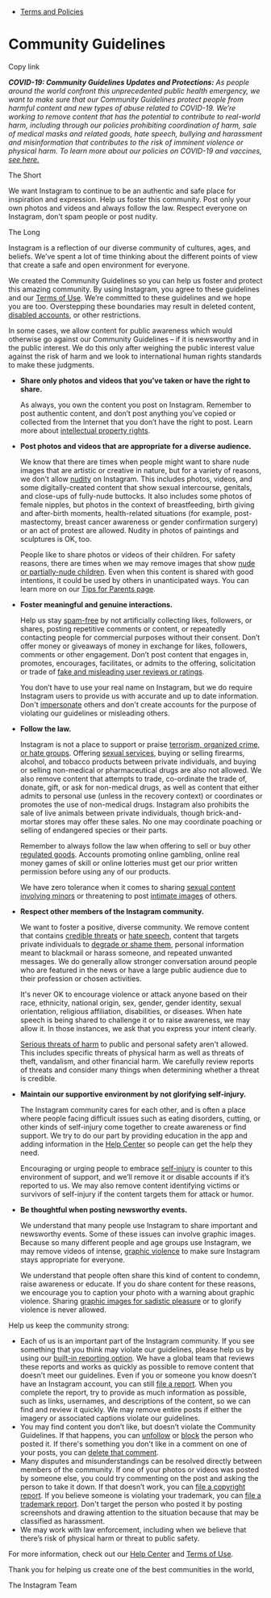 *   [Terms and Policies](https://help.instagram.com/1417489251945243/?helpref=breadcrumb)

Community Guidelines
====================

Copy link

_**COVID-19: Community Guidelines Updates and Protections:** As people around the world confront this unprecedented public health emergency, we want to make sure that our Community Guidelines protect people from harmful content and new types of abuse related to COVID-19. We’re working to remove content that has the potential to contribute to real-world harm, including through our policies prohibiting coordination of harm, sale of medical masks and related goods, hate speech, bullying and harassment and misinformation that contributes to the risk of imminent violence or physical harm. To learn more about our policies on COVID-19 and vaccines, [see here.](https://help.instagram.com/697825587576762?helpref=faq_content)_

The Short

We want Instagram to continue to be an authentic and safe place for inspiration and expression. Help us foster this community. Post only your own photos and videos and always follow the law. Respect everyone on Instagram, don’t spam people or post nudity.

The Long

Instagram is a reflection of our diverse community of cultures, ages, and beliefs. We’ve spent a lot of time thinking about the different points of view that create a safe and open environment for everyone.

We created the Community Guidelines so you can help us foster and protect this amazing community. By using Instagram, you agree to these guidelines and our [Terms of Use](https://www.instagram.com/legal/terms). We’re committed to these guidelines and we hope you are too. Overstepping these boundaries may result in deleted content, [disabled accounts](https://help.instagram.com/366993040048856?helpref=faq_content), or other restrictions.

In some cases, we allow content for public awareness which would otherwise go against our Community Guidelines – if it is newsworthy and in the public interest. We do this only after weighing the public interest value against the risk of harm and we look to international human rights standards to make these judgments.

*   **Share only photos and videos that you’ve taken or have the right to share.**
    
    As always, you own the content you post on Instagram. Remember to post authentic content, and don’t post anything you’ve copied or collected from the Internet that you don’t have the right to post. Learn more about [intellectual property rights](https://help.instagram.com/126382350847838?helpref=faq_content).
    
*   **Post photos and videos that are appropriate for a diverse audience.**
    
    We know that there are times when people might want to share nude images that are artistic or creative in nature, but for a variety of reasons, we don’t allow [nudity](https://l.instagram.com/?u=https%3A%2F%2Fwww.facebook.com%2Fcommunitystandards%2Fadult_nudity_sexual_activity&e=AT3h_W1iwUm26voueIb7_O-lqNEcoiOzPbUHIEQMov4nPHHB1YaYbwn7Pcrx56goDfVkW5yv9lTbCzsqMzCNwQQTT32sxv4IOA9grF9cWWPGKZlLmlMMOxzQu_6eL-s-fhdF8xXFFIL2RGtC_pQC667zRTbT-BnTKOPxjw) on Instagram. This includes photos, videos, and some digitally-created content that show sexual intercourse, genitals, and close-ups of fully-nude buttocks. It also includes some photos of female nipples, but photos in the context of breastfeeding, birth giving and after-birth moments, health-related situations (for example, post-mastectomy, breast cancer awareness or gender confirmation surgery) or an act of protest are allowed. Nudity in photos of paintings and sculptures is OK, too.
    
    People like to share photos or videos of their children. For safety reasons, there are times when we may remove images that show [nude or partially-nude children](https://l.instagram.com/?u=https%3A%2F%2Fwww.facebook.com%2Fcommunitystandards%2Fchild_nudity_sexual_exploitation&e=AT3h_W1iwUm26voueIb7_O-lqNEcoiOzPbUHIEQMov4nPHHB1YaYbwn7Pcrx56goDfVkW5yv9lTbCzsqMzCNwQQTT32sxv4IOA9grF9cWWPGKZlLmlMMOxzQu_6eL-s-fhdF8xXFFIL2RGtC_pQC667zRTbT-BnTKOPxjw). Even when this content is shared with good intentions, it could be used by others in unanticipated ways. You can learn more on our [Tips for Parents page](https://help.instagram.com/154475974694511/?helpref=faq_content).
    
*   **Foster meaningful and genuine interactions.**
    
    Help us stay [spam-free](https://l.instagram.com/?u=https%3A%2F%2Fwww.facebook.com%2Fcommunitystandards%2Fspam&e=AT3h_W1iwUm26voueIb7_O-lqNEcoiOzPbUHIEQMov4nPHHB1YaYbwn7Pcrx56goDfVkW5yv9lTbCzsqMzCNwQQTT32sxv4IOA9grF9cWWPGKZlLmlMMOxzQu_6eL-s-fhdF8xXFFIL2RGtC_pQC667zRTbT-BnTKOPxjw) by not artificially collecting likes, followers, or shares, posting repetitive comments or content, or repeatedly contacting people for commercial purposes without their consent. Don’t offer money or giveaways of money in exchange for likes, followers, comments or other engagement. Don’t post content that engages in, promotes, encourages, facilitates, or admits to the offering, solicitation or trade of [fake and misleading user reviews or ratings](https://l.instagram.com/?u=https%3A%2F%2Fwww.facebook.com%2Fcommunitystandards%2Ffraud_deception&e=AT3h_W1iwUm26voueIb7_O-lqNEcoiOzPbUHIEQMov4nPHHB1YaYbwn7Pcrx56goDfVkW5yv9lTbCzsqMzCNwQQTT32sxv4IOA9grF9cWWPGKZlLmlMMOxzQu_6eL-s-fhdF8xXFFIL2RGtC_pQC667zRTbT-BnTKOPxjw).
    
    You don’t have to use your real name on Instagram, but we do require Instagram users to provide us with accurate and up to date information. Don't [impersonate](https://l.instagram.com/?u=https%3A%2F%2Fwww.facebook.com%2Fcommunitystandards%2Fmisrepresentation&e=AT3h_W1iwUm26voueIb7_O-lqNEcoiOzPbUHIEQMov4nPHHB1YaYbwn7Pcrx56goDfVkW5yv9lTbCzsqMzCNwQQTT32sxv4IOA9grF9cWWPGKZlLmlMMOxzQu_6eL-s-fhdF8xXFFIL2RGtC_pQC667zRTbT-BnTKOPxjw) others and don't create accounts for the purpose of violating our guidelines or misleading others.
    
*   **Follow the law.**
    
    Instagram is not a place to support or praise [terrorism, organized crime, or hate groups](https://l.instagram.com/?u=https%3A%2F%2Fwww.facebook.com%2Fcommunitystandards%2Fdangerous_individuals_organizations&e=AT3h_W1iwUm26voueIb7_O-lqNEcoiOzPbUHIEQMov4nPHHB1YaYbwn7Pcrx56goDfVkW5yv9lTbCzsqMzCNwQQTT32sxv4IOA9grF9cWWPGKZlLmlMMOxzQu_6eL-s-fhdF8xXFFIL2RGtC_pQC667zRTbT-BnTKOPxjw). Offering [sexual services](https://l.instagram.com/?u=https%3A%2F%2Fwww.facebook.com%2Fcommunitystandards%2Fsexual_solicitation&e=AT3h_W1iwUm26voueIb7_O-lqNEcoiOzPbUHIEQMov4nPHHB1YaYbwn7Pcrx56goDfVkW5yv9lTbCzsqMzCNwQQTT32sxv4IOA9grF9cWWPGKZlLmlMMOxzQu_6eL-s-fhdF8xXFFIL2RGtC_pQC667zRTbT-BnTKOPxjw), buying or selling firearms, alcohol, and tobacco products between private individuals, and buying or selling non-medical or pharmaceutical drugs are also not allowed. We also remove content that attempts to trade, co-ordinate the trade of, donate, gift, or ask for non-medical drugs, as well as content that either admits to personal use (unless in the recovery context) or coordinates or promotes the use of non-medical drugs. Instagram also prohibits the sale of live animals between private individuals, though brick-and-mortar stores may offer these sales. No one may coordinate poaching or selling of endangered species or their parts.
    
    Remember to always follow the law when offering to sell or buy other [regulated goods](https://l.instagram.com/?u=https%3A%2F%2Fwww.facebook.com%2Fcommunitystandards%2Fregulated_goods&e=AT3h_W1iwUm26voueIb7_O-lqNEcoiOzPbUHIEQMov4nPHHB1YaYbwn7Pcrx56goDfVkW5yv9lTbCzsqMzCNwQQTT32sxv4IOA9grF9cWWPGKZlLmlMMOxzQu_6eL-s-fhdF8xXFFIL2RGtC_pQC667zRTbT-BnTKOPxjw). Accounts promoting online gambling, online real money games of skill or online lotteries must get our prior written permission before using any of our products.
    
    We have zero tolerance when it comes to sharing [sexual content involving minors](https://l.instagram.com/?u=https%3A%2F%2Fwww.facebook.com%2Fcommunitystandards%2Fchild_nudity_sexual_exploitation&e=AT3h_W1iwUm26voueIb7_O-lqNEcoiOzPbUHIEQMov4nPHHB1YaYbwn7Pcrx56goDfVkW5yv9lTbCzsqMzCNwQQTT32sxv4IOA9grF9cWWPGKZlLmlMMOxzQu_6eL-s-fhdF8xXFFIL2RGtC_pQC667zRTbT-BnTKOPxjw) or threatening to post [intimate images](https://l.instagram.com/?u=https%3A%2F%2Fwww.facebook.com%2Fcommunitystandards%2Fsexual_exploitation_adults&e=AT3h_W1iwUm26voueIb7_O-lqNEcoiOzPbUHIEQMov4nPHHB1YaYbwn7Pcrx56goDfVkW5yv9lTbCzsqMzCNwQQTT32sxv4IOA9grF9cWWPGKZlLmlMMOxzQu_6eL-s-fhdF8xXFFIL2RGtC_pQC667zRTbT-BnTKOPxjw) of others.
    
*   **Respect other members of the Instagram community.**
    
    We want to foster a positive, diverse community. We remove content that contains [credible threats](https://l.instagram.com/?u=https%3A%2F%2Fwww.facebook.com%2Fcommunitystandards%2Fcredible_violence&e=AT3h_W1iwUm26voueIb7_O-lqNEcoiOzPbUHIEQMov4nPHHB1YaYbwn7Pcrx56goDfVkW5yv9lTbCzsqMzCNwQQTT32sxv4IOA9grF9cWWPGKZlLmlMMOxzQu_6eL-s-fhdF8xXFFIL2RGtC_pQC667zRTbT-BnTKOPxjw) or [hate speech](https://l.instagram.com/?u=https%3A%2F%2Fwww.facebook.com%2Fcommunitystandards%2Fhate_speech&e=AT3h_W1iwUm26voueIb7_O-lqNEcoiOzPbUHIEQMov4nPHHB1YaYbwn7Pcrx56goDfVkW5yv9lTbCzsqMzCNwQQTT32sxv4IOA9grF9cWWPGKZlLmlMMOxzQu_6eL-s-fhdF8xXFFIL2RGtC_pQC667zRTbT-BnTKOPxjw), content that targets private individuals to [degrade or shame them](https://l.instagram.com/?u=https%3A%2F%2Fwww.facebook.com%2Fcommunitystandards%2Fbullying&e=AT3h_W1iwUm26voueIb7_O-lqNEcoiOzPbUHIEQMov4nPHHB1YaYbwn7Pcrx56goDfVkW5yv9lTbCzsqMzCNwQQTT32sxv4IOA9grF9cWWPGKZlLmlMMOxzQu_6eL-s-fhdF8xXFFIL2RGtC_pQC667zRTbT-BnTKOPxjw), personal information meant to blackmail or harass someone, and repeated unwanted messages. We do generally allow stronger conversation around people who are featured in the news or have a large public audience due to their profession or chosen activities.
    
    It's never OK to encourage violence or attack anyone based on their race, ethnicity, national origin, sex, gender, gender identity, sexual orientation, religious affiliation, disabilities, or diseases. When hate speech is being shared to challenge it or to raise awareness, we may allow it. In those instances, we ask that you express your intent clearly.
    
    [Serious threats of harm](https://l.instagram.com/?u=https%3A%2F%2Fwww.facebook.com%2Fcommunitystandards%2Fcredible_violence&e=AT3h_W1iwUm26voueIb7_O-lqNEcoiOzPbUHIEQMov4nPHHB1YaYbwn7Pcrx56goDfVkW5yv9lTbCzsqMzCNwQQTT32sxv4IOA9grF9cWWPGKZlLmlMMOxzQu_6eL-s-fhdF8xXFFIL2RGtC_pQC667zRTbT-BnTKOPxjw) to public and personal safety aren't allowed. This includes specific threats of physical harm as well as threats of theft, vandalism, and other financial harm. We carefully review reports of threats and consider many things when determining whether a threat is credible.
    
*   **Maintain our supportive environment by not glorifying self-injury.**
    
    The Instagram community cares for each other, and is often a place where people facing difficult issues such as eating disorders, cutting, or other kinds of self-injury come together to create awareness or find support. We try to do our part by providing education in the app and adding information in the [Help Center](https://help.instagram.com/) so people can get the help they need.
    
    Encouraging or urging people to embrace [self-injury](https://l.instagram.com/?u=https%3A%2F%2Fwww.facebook.com%2Fcommunitystandards%2Fsuicide_self_injury_violence&e=AT3h_W1iwUm26voueIb7_O-lqNEcoiOzPbUHIEQMov4nPHHB1YaYbwn7Pcrx56goDfVkW5yv9lTbCzsqMzCNwQQTT32sxv4IOA9grF9cWWPGKZlLmlMMOxzQu_6eL-s-fhdF8xXFFIL2RGtC_pQC667zRTbT-BnTKOPxjw) is counter to this environment of support, and we’ll remove it or disable accounts if it’s reported to us. We may also remove content identifying victims or survivors of self-injury if the content targets them for attack or humor.
    
*   **Be thoughtful when posting newsworthy events.**
    
    We understand that many people use Instagram to share important and newsworthy events. Some of these issues can involve graphic images. Because so many different people and age groups use Instagram, we may remove videos of intense, [graphic violence](https://l.instagram.com/?u=https%3A%2F%2Fwww.facebook.com%2Fcommunitystandards%2Fgraphic_violence&e=AT3h_W1iwUm26voueIb7_O-lqNEcoiOzPbUHIEQMov4nPHHB1YaYbwn7Pcrx56goDfVkW5yv9lTbCzsqMzCNwQQTT32sxv4IOA9grF9cWWPGKZlLmlMMOxzQu_6eL-s-fhdF8xXFFIL2RGtC_pQC667zRTbT-BnTKOPxjw) to make sure Instagram stays appropriate for everyone.
    
    We understand that people often share this kind of content to condemn, raise awareness or educate. If you do share content for these reasons, we encourage you to caption your photo with a warning about graphic violence. Sharing [graphic images for sadistic pleasure](https://l.instagram.com/?u=https%3A%2F%2Fwww.facebook.com%2Fcommunitystandards%2Fcruel_insensitive&e=AT3h_W1iwUm26voueIb7_O-lqNEcoiOzPbUHIEQMov4nPHHB1YaYbwn7Pcrx56goDfVkW5yv9lTbCzsqMzCNwQQTT32sxv4IOA9grF9cWWPGKZlLmlMMOxzQu_6eL-s-fhdF8xXFFIL2RGtC_pQC667zRTbT-BnTKOPxjw) or to glorify violence is never allowed.
    

Help us keep the community strong:

*   Each of us is an important part of the Instagram community. If you see something that you think may violate our guidelines, please help us by using our [built-in reporting option](https://help.instagram.com/165828726894770?helpref=faq_content). We have a global team that reviews these reports and works as quickly as possible to remove content that doesn’t meet our guidelines. Even if you or someone you know doesn’t have an Instagram account, you can still [file a report](https://help.instagram.com/contact/383679321740945). When you complete the report, try to provide as much information as possible, such as links, usernames, and descriptions of the content, so we can find and review it quickly. We may remove entire posts if either the imagery or associated captions violate our guidelines.
*   You may find content you don’t like, but doesn’t violate the Community Guidelines. If that happens, you can [unfollow](https://help.instagram.com/286340048138725?helpref=faq_content) or [block](https://help.instagram.com/426700567389543/?helpref=faq_content) the person who posted it. If there's something you don't like in a comment on one of your posts, you can [delete that comment](https://help.instagram.com/289098941190483?helpref=faq_content).
*   Many disputes and misunderstandings can be resolved directly between members of the community. If one of your photos or videos was posted by someone else, you could try commenting on the post and asking the person to take it down. If that doesn’t work, you can [file a copyright report](https://help.instagram.com/126382350847838?helpref=faq_content). If you believe someone is violating your trademark, you can [file a trademark report](https://help.instagram.com/222826637847963?helpref=faq_content). Don't target the person who posted it by posting screenshots and drawing attention to the situation because that may be classified as harassment.
*   We may work with law enforcement, including when we believe that there’s risk of physical harm or threat to public safety.

For more information, check out our [Help Center](https://help.instagram.com/) and [Terms of Use](https://l.instagram.com/?u=http%3A%2F%2Finstagram.com%2Flegal%2Fterms%2F%23&e=AT3h_W1iwUm26voueIb7_O-lqNEcoiOzPbUHIEQMov4nPHHB1YaYbwn7Pcrx56goDfVkW5yv9lTbCzsqMzCNwQQTT32sxv4IOA9grF9cWWPGKZlLmlMMOxzQu_6eL-s-fhdF8xXFFIL2RGtC_pQC667zRTbT-BnTKOPxjw).

Thank you for helping us create one of the best communities in the world,

The Instagram Team